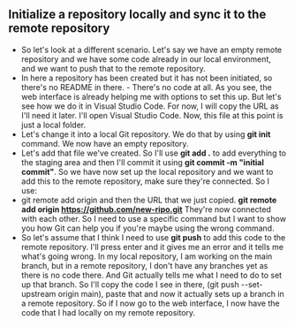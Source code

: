 ## Initialize a repository locally and sync it to the remote repository

- So let's look at a different scenario. Let's say we have an empty remote repository and we have some code already in our local environment, and we want to push that to the remote repository. 
- In here a repository has been created but it has not been initiated, so there's no README in there. - There's no code at all. As you see, the web interface is already helping me with options to set this up. But let's see how we do it in Visual Studio Code. For now, I will copy the URL as I'll need it later. I'll open Visual Studio Code. Now, this file at this point is just a local folder. 
- Let's change it into a local Git repository. We do that by using **git init** command. We now have an empty repository. 
- Let's add that file we've created. So I'll use **git add .** to add everything to the staging area and then I'll commit it using **git commit -m "initial commit"**.
 So we have now set up the local repository and we want to add this to the remote repository, make sure they're connected. 
 So I use:
 - git remote add origin and then the URL that we just copied. 
 **git remote add origin https://github.com/new-ripo.git**
 They're now connected with each other. So I need to use a specific command but I want to show you how Git can help you if you're maybe using the wrong command. 
 - So let's assume that I think I need to use **git push** to add this code to the remote repository. I'll press enter and it gives me an error and it tells me what's going wrong. 
In my local repository, I am working on the main branch, but in a remote repository, I don't have any branches yet as there is no code there. And Git actually tells me what I need to do to set up that branch. So I'll copy the code I see in there, (git push --set-upstream origin main), paste that and now it actually sets up a branch in a remote repository. So if I now go to the web interface, I now have the code that I had locally on my remote repository.